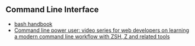 ## Command Line Interface

* [bash handbook](https://github.com/denysdovhan/bash-handbook)
* [Command line power user: video series for web developers on learning a modern command line workflow with ZSH, Z and related tools](http://commandlinepoweruser.com/)
